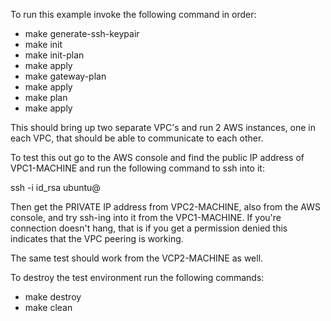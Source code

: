 To run this example invoke the following command in order:

* make generate-ssh-keypair
* make init
* make init-plan
* make apply
* make gateway-plan
* make apply
* make plan
* make apply

This should bring up two separate VPC's and run 2 AWS instances, one in each VPC, that should be able to communicate to
each other.

To test this out go to the AWS console and find the public IP address of VPC1-MACHINE and run the following command to
ssh into it:

  ssh -i id_rsa ubuntu@<VPC1-MACHINE-IP>

Then get the PRIVATE IP address from VPC2-MACHINE, also from the AWS console, and try ssh-ing into it from the VPC1-MACHINE.
If you're connection doesn't hang, that is if you get a permission denied this indicates that the VPC peering is working.

The same test should work from the VCP2-MACHINE as well.

To destroy the test environment run the following commands:

* make destroy
* make clean

